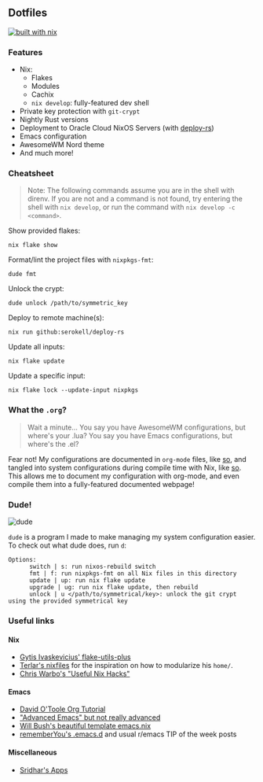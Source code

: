 ## Dotfiles

[![built with nix](https://builtwithnix.org/badge.svg)](https://builtwithnix.org)

### Features

 - Nix: 
   - Flakes
   - Modules
   - Cachix
   - `nix develop`: fully-featured dev shell
 - Private key protection with `git-crypt`
 - Nightly Rust versions
 - Deployment to Oracle Cloud NixOS Servers (with [deploy-rs](https://github.com/serokell/deploy-rs))
 - Emacs configuration
 - AwesomeWM Nord theme
 - And much more!
 

### Cheatsheet

> Note: The following commands assume you are in the shell with direnv. If you are not and a command is not found, try entering the shell with `nix develop`, or run the command with `nix develop -c <command>`.

Show provided flakes:

```
nix flake show
```

Format/lint the project files with `nixpkgs-fmt`:

```
dude fmt
```

Unlock the crypt:

```
dude unlock /path/to/symmetric_key
```

Deploy to remote machine(s):

```
nix run github:serokell/deploy-rs
```

Update all inputs:

```
nix flake update
```

Update a specific input:

```
nix flake lock --update-input nixpkgs
```

### What the `.org`?

> Wait a minute... You say you have AwesomeWM configurations, but where's your .lua? You say you have Emacs configurations, but where's the .el? 

Fear not! My configurations are documented in `org-mode` files, like [so](https://github.com/Bobbbay/dotfiles/blob/master/config/emacs.org), and tangled into system configurations during compile time with Nix, like [so](https://github.com/Bobbbay/dotfiles/blob/master/modules/home/emacs.nix#L30). This allows me to document my configuration with org-mode, and even compile them into a fully-featured documented webpage!

### Dude!

![dude](https://upload.wikimedia.org/wikipedia/en/thumb/f/ff/SuccessKid.jpg/256px-SuccessKid.jpg)

`dude` is a program I made to make managing my system configuration easier. To check out what dude does, run `d`:

```
Options:
      switch | s: run nixos-rebuild switch
      fmt | f: run nixpkgs-fmt on all Nix files in this directory
      update | up: run nix flake update
      upgrade | ug: run nix flake update, then rebuild
      unlock | u </path/to/symmetrical/key>: unlock the git crypt using the provided symmetrical key
```

### Useful links
 
#### Nix

 - [Gytis Ivaskevicius' flake-utils-plus](https://github.com/gytis-ivaskevicius/flake-utils-plus)
 - [Terlar's nixfiles](https://github.com/terlar/nix-config) for the inspiration on how to modularize his `home/`.
 - [Chris Warbo's "Useful Nix Hacks"](http://chriswarbo.net/projects/nixos/useful_hacks.html)

#### Emacs

 - [David O'Toole Org Tutorial](https://orgmode.org/worg/org-tutorials/orgtutorial_dto.html)
 - ["Advanced Emacs" but not really advanced](https://www.cs.cmu.edu/~15131/f17/topics/extratations/advanced-emacs.pdf)
 - [Will Bush's beautiful template emacs.nix](https://github.com/willbush/system/blob/0c1aadad079f3c484a98bb43ca51f0f9eac44dc4/users/profiles/emacs.nix)
 - [rememberYou's .emacs.d](https://github.com/rememberYou/.emacs.d) and usual r/emacs TIP of the week posts

#### Miscellaneous

 - [Sridhar's Apps](https://notes.srid.ca/apps)
